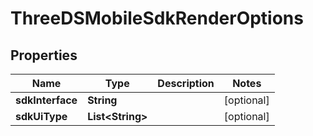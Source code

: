 

# ThreeDSMobileSdkRenderOptions


## Properties

| Name | Type | Description | Notes |
|------------ | ------------- | ------------- | -------------|
|**sdkInterface** | **String** |  |  [optional] |
|**sdkUiType** | **List&lt;String&gt;** |  |  [optional] |



